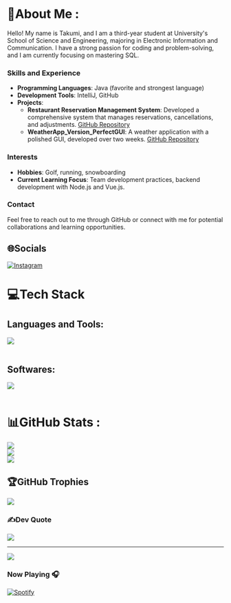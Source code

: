 # 💫About Me :
Hello! My name is Takumi, and I am a third-year student at University's School of Science and Engineering, majoring in Electronic Information and Communication. I have a strong passion for coding and problem-solving, and I am currently focusing on mastering SQL.

### Skills and Experience

- **Programming Languages**: Java (favorite and strongest language)
- **Development Tools**: IntelliJ, GitHub
- **Projects**:
  - **Restaurant Reservation Management System**: Developed a comprehensive system that manages reservations, cancellations, and adjustments. [GitHub Repository](https://github.com/takumi0706/Reserved_Restaurant)
  - **WeatherApp_Version_PerfectGUI**: A weather application with a polished GUI, developed over two weeks. [GitHub Repository](https://github.com/takumi0706/WeatherApp_Version_PerfectGUI)

### Interests

- **Hobbies**: Golf, running, snowboarding
- **Current Learning Focus**: Team development practices, backend development with Node.js and Vue.js.

### Contact

Feel free to reach out to me through GitHub or connect with me for potential collaborations and learning opportunities.

## 🌐Socials
[![Instagram](https://img.shields.io/badge/Instagram-%23E4405F.svg?logo=Instagram&logoColor=white)](https://instagram.com/a_u.u_i) 

# 💻Tech Stack
## Languages and Tools:
<picture>
  <img src="https://skillicons.dev/icons?i=c,java,python,r,sqlite,mysql,git,github,linux,md" /> <br /><br />
</picture>
</p>

## Softwares:
<picture>
  <img src="https://skillicons.dev/icons?i=vim,pycharm,clion,webstorm,matlab,ubuntu,discord,notion" /> <br /><br />
</picture>
</p>

# 📊GitHub Stats :
![](https://github-readme-stats.vercel.app/api?username=takumi0706&theme=gruvbox&hide_border=false&include_all_commits=false&count_private=false)<br/>
![](https://github-readme-streak-stats.herokuapp.com/?user=takumi0706&theme=gruvbox&hide_border=false)<br/>
![](https://github-readme-stats.vercel.app/api/top-langs/?username=takumi0706&theme=gruvbox&hide_border=false&include_all_commits=false&count_private=false&layout=compact)

## 🏆GitHub Trophies
![](https://github-trophies.vercel.app/?username=takumi0706&theme=gruvbox&no-frame=false&no-bg=false&margin-w=4)

### ✍️Dev Quote
![](https://quotes-github-readme.vercel.app/api?type=horizontal&theme=gruvbox)

---
[![](https://visitcount.itsvg.in/api?id=takumi0706&icon=0&color=0)](https://visitcount.itsvg.in)



### Now Playing 🎧

[![Spotify](https://github-readme-remake.vercel.app/api/spotify)](https://open.spotify.com/user/ugc6bz27rrzb1hjefv2yndfj4)
<br/>
